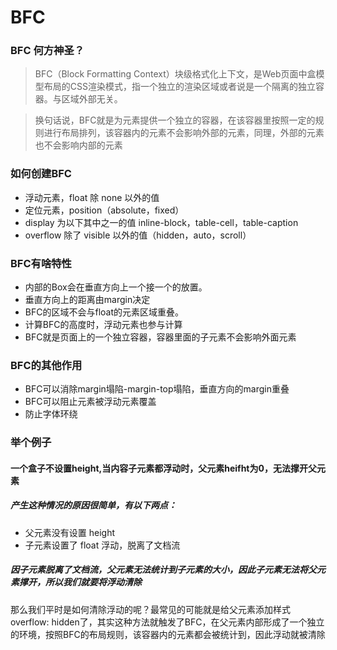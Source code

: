 # BFC

### BFC 何方神圣？

> BFC（Block Formatting Context）块级格式化上下文，是Web页面中盒模型布局的CSS渲染模式，指一个独立的渲染区域或者说是一个隔离的独立容器。与区域外部无关。

> 换句话说，BFC就是为元素提供一个独立的容器，在该容器里按照一定的规则进行布局排列，该容器内的元素不会影响外部的元素，同理，外部的元素也不会影响内部的元素

### 如何创建BFC

+ 浮动元素，float 除 none 以外的值
+ 定位元素，position（absolute，fixed）
+ display 为以下其中之一的值 inline-block，table-cell，table-caption
+ overflow 除了 visible 以外的值（hidden，auto，scroll）

### BFC有啥特性

+ 内部的Box会在垂直方向上一个接一个的放置。
+ 垂直方向上的距离由margin决定
+ BFC的区域不会与float的元素区域重叠。
+ 计算BFC的高度时，浮动元素也参与计算
+ BFC就是页面上的一个独立容器，容器里面的子元素不会影响外面元素

### BFC的其他作用

+ BFC可以消除margin塌陷-margin-top塌陷，垂直方向的margin重叠
+ BFC可以阻止元素被浮动元素覆盖
+ 防止字体环绕

### 举个例子

#### 一个盒子不设置height,当内容子元素都浮动时，父元素heifht为0，无法撑开父元素

##### 产生这种情况的原因很简单，有以下两点：

+ 父元素没有设置 height
+ 子元素设置了 float 浮动，脱离了文档流

##### 因子元素脱离了文档流，父元素无法统计到子元素的大小，因此子元素无法将父元素撑开，所以我们就要将浮动清除
那么我们平时是如何清除浮动的呢？最常见的可能就是给父元素添加样式 overflow: hidden了，其实这种方法就触发了BFC，在父元素内部形成了一个独立的环境，按照BFC的布局规则，该容器内的元素都会被统计到，因此浮动就被清除


